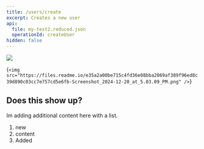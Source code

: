 ```yaml
---
title: /users/create
excerpt: Creates a new user
api:
  file: my-test2.reduced.json
  operationId: createUser
hidden: false
---
```

<Image align="center" src="https://files.readme.io/e35a2a00be715c4fd36e08bba2069af389f96ed8c39d890c03cc7e757cd5e6fb-Screenshot_2024-12-20_at_5.03.09_PM.png" />

<HTMLBlock>{`
<img src="https://files.readme.io/e35a2a00be715c4fd36e08bba2069af389f96ed8c39d890c03cc7e757cd5e6fb-Screenshot_2024-12-20_at_5.03.09_PM.png" />
`}</HTMLBlock>

## Does this show up?

Im adding additional content here with a list.
1. new
2. content
3. Added